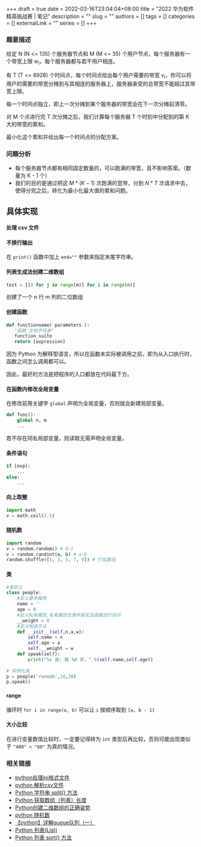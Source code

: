 +++ 
draft = true
date = 2022-03-16T23:04:04+08:00
title = "2022 华为软件精英挑战赛 | 笔记"
description = ""
slug = ""
authors = []
tags = []
categories = []
externalLink = ""
series = []
+++

### 题意描述

给定 N (N <= 135) 个服务器节点和 M (M <= 35) 个用户节点，每个服务器有一个带宽上限 $w_i$，每个服务器都与若干用户相连。

有 T (T <= 8928) 个时间点，每个时间点给出每个用户需要的带宽 $v_i$，你可以将用户的需要的带宽分摊到与其相连的服务器上，服务器承受的总带宽不能超过其带宽上限。

每一个时间点独立，即上一次分摊到某个服务器的带宽会在下一次分摊前清零。

对 M 个点进行完 T 次分摊之后，我们计算每个服务器 T 个时刻中分配到的第 K 大的带宽的累和。

最小化这个累和并给出每一个时间点的分配方案。

### 问题分析

- 每个服务器节点都有相同固定数量的，可以跑满的带宽，且不影响答案。（数量为 K - 1 个）
- 我们的目的是通过把这 $M * (K - 1)$ 次跑满的宽带，分到 $N * T$ 次请求中去，使得分完之后，转化为最小化最大值的累和问题。

## 具体实现

#### 处理 csv 文件

#### 不换行输出

在 `print()` 函数中加上 `end=""` 参数来指定末尾字符串。

#### 列表生成法创建二维数组

```python
test = [[0 for j in range(m)] for i in range(n)]
```

创建了一个 n 行 m 列的二位数组

#### 创建函数

```python
def functionname( parameters ):
   "函数_文档字符串"
   function_suite
   return [expression]
```

因为 Python 为解释型语言，所以在函数未实际被调用之前，即为从入口执行时，函数之间怎么调用都可以。

因此，最好的方法是把程序的入口都放在代码最下方。

#### 在函数内修改全局变量

在修改前用关键字 `global` 声明为全局变量，否则就会新建局部变量。

```python
def func():
    global n, m
    ...
```

若不存在同名局部变量，则读取无需声明全局变量。

#### 条件语句

```python
if [exp]:
    ...
else:
    ...
```

#### 向上取整

```python
import math
v = math.ceil(3.5)
```

#### 随机数

```python
import random
v = random.random() # 0~1
v = random.randint(a, b) # a~b
random.shuffle([1, 3, 5, 7, 9]) # 打乱数组
```

#### 类

```python
#类定义
class people:
    #定义基本属性
    name = ''
    age = 0
    #定义私有属性,私有属性在类外部无法直接进行访问
    __weight = 0
    #定义构造方法
    def __init__(self,n,a,w):
        self.name = n
        self.age = a
        self.__weight = w
    def speak(self):
        print("%s 说: 我 %d 岁。" %(self.name,self.age))
 
# 实例化类
p = people('runoob',10,30)
p.speak()
```

#### range

循环时 `for i in range(a, b)` 可以让 `i` 按顺序取到 `[a, b - 1]`

#### 大小比较

在进行变量数值比较时，一定要记得转为 `int` 类型后再比较，否则可能出现类似于 `"400" < "80"` 为真的情况。

### 相关链接

- [python处理ini格式文件](https://blog.csdn.net/suic009/article/details/120540919)
- [python 解析csv文件](https://www.jianshu.com/p/5ded6c329df2)
- [Python 字符串 split() 方法](https://www.w3school.com.cn/python/ref_string_split.asp)
- [Python 获取数组（列表）长度](https://blog.csdn.net/Dontla/article/details/100637384)
- [Python创建二维数组的正确姿势](https://zhuanlan.zhihu.com/p/88197389)
- [python 随机数](https://blog.csdn.net/to_utopia/article/details/6662086)
- [【python】详解queue队列（一）](https://blog.csdn.net/brucewong0516/article/details/84025027)
- [Python 列表(List)](https://www.runoob.com/python/python-lists.html)
- [Python 列表 sort() 方法](https://www.w3school.com.cn/python/ref_list_sort.asp)
